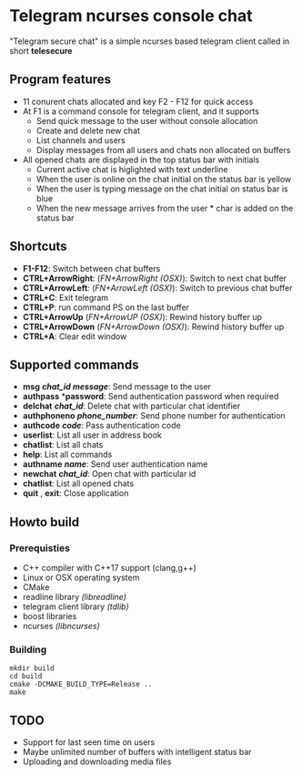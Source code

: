 # Telegram ncurses console chat
"Telegram secure chat" is a simple ncurses based telegram client
called in short **telesecure**

## Program features
* 11 conurent chats allocated and key F2 - F12 for quick access
* At F1 is a command console for telegram client, and it supports
    * Send quick message to the user without console allocation
    * Create and delete new chat
    * List channels and users
    * Display messages from all users and chats non allocated on buffers
* All opened chats are displayed in the top status bar with initials
    * Current active chat is higlighted with text underline
    * When the user is online on the chat initial on the status bar is yellow
    * When the user is typing message on the chat initial on status bar is blue
    * When the new message arrives from the user * char is added on the status bar

## Shortcuts
* **F1-F12**: Switch between chat buffers
* **CTRL+ArrowRight**: (_FN+ArrowRight (OSX)_): Switch to next chat buffer
* **CTRL+ArrowLeft**: (_FN+ArrowLeft (OSX)_): Switch to previous chat buffer
* **CTRL+C**: Exit telegram
* **CTRL+P**: run command PS on the last buffer
* **CTRL+ArrowUp** (_FN+ArrowUP (OSX)_): Rewind history buffer up
* **CTRL+ArrowDown** (_FN+ArrowDown (OSX)_): Rewind history buffer up
* **CTRL+A**: Clear edit window


## Supported commands
* **msg** ***chat_id message***: Send message to the user
* **authpass** ***password**: Send authentication password when required
* **delchat** ***chat_id***: Delete chat with particular chat identifier
* **authphoneno** ***phone_number***: Send phone number for authentication
* **authcode** ***code***: Pass authentication code
* **userlist**: List all user in address book
* **chatlist**: List all chats
* **help**: List all commands
* **authname** ***name***: Send user authentication name
* **newchat** ***chat_id***: Open chat with particular id
* **chatlist**: List all opened chats
* **quit** , **exit**: Close application

## Howto build ##
### Prerequisties ###
* C++ compiler with C++17 support (clang,g++)
* Linux or OSX operating system
* CMake 
* readline library _(libreadline)_
* telegram client library _(tdlib)_
* boost libraries
* ncurses _(libncurses)_
### Building ###
```console
mkdir build 
cd build
cmake -DCMAKE_BUILD_TYPE=Release ..
make
```

## TODO ##
* Support for last seen time on users
* Maybe unlimited number of buffers with intelligent status bar 
* Uploading and downloading media files
